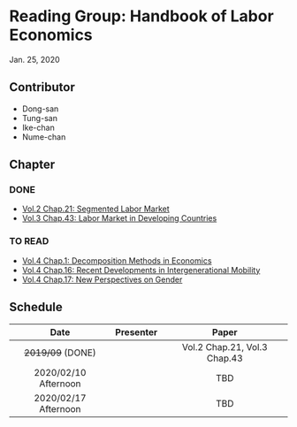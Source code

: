 # Reading Group: Handbook of Labor Economics

Jan. 25, 2020

## Contributor
- Dong-san
- Tung-san
- Ike-chan
- Nume-chan

## Chapter
### DONE
- [Vol.2 Chap.21: Segmented Labor Market](https://www.sciencedirect.com/science/article/pii/S1573446386020114)
- [Vol.3 Chap.43: Labor Market in Developing Countries](https://www.sciencedirect.com/science/article/pii/S1573446399300298)


### TO READ
- [Vol.4 Chap.1: Decomposition Methods in Economics](https://www.sciencedirect.com/science/article/pii/S0169721811004072)
- [Vol.4 Chap.16: Recent Developments in Intergenerational Mobility](https://www.sciencedirect.com/science/article/pii/S0169721811024142)
- [Vol.4 Chap.17: New Perspectives on Gender](https://www.sciencedirect.com/science/article/pii/S0169721811024154)


## Schedule
| Date | Presenter | Paper |  
|:--:|:--:|:--:|
| ~~2019/09~~ (DONE) | | Vol.2 Chap.21, Vol.3 Chap.43 |  
| 2020/02/10 Afternoon | | TBD |  
| 2020/02/17 Afternoon | | TBD |   
